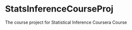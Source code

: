 StatsInferenceCourseProj
========================

The course project for Statistical Inference Coursera Course
